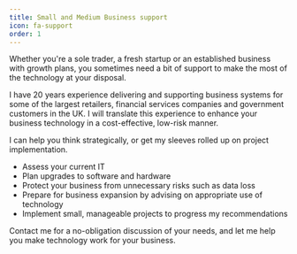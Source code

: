 ```yaml
---
title: Small and Medium Business support
icon: fa-support
order: 1
---
```


Whether you're a sole trader, a fresh startup or an established business
with growth plans, you sometimes need a bit of support to make the most
of the technology at your disposal.

I have 20 years experience delivering and supporting business systems
for some of the largest retailers, financial services companies and government
customers in the UK.
I will translate this experience to enhance your business technology
in a cost-effective, low-risk manner.

I can help you think strategically, or get my sleeves rolled up on project
implementation.

* Assess your current IT
* Plan upgrades to software and hardware
* Protect your business from unnecessary risks such as data loss
* Prepare for business expansion by advising on appropriate use of technology
* Implement small, manageable projects to progress my recommendations

Contact me for a no-obligation discussion of your needs, and let me
help you make technology work for your business.

<!-- [CONTACT]: #contact "Contact me form" -->

<!--
After our first meeting I will prepare a brief report documenting your current
systems, business aspirations and a series of findings and recommendations.

I also offer on-call support for system problems to keep your business up and
running.
-->

<!--
IT HEALTH CHECK

Give your business a clear IT roadmap to make the best of your investment.
Recent developments in IT such as Cloud software and infrastructure mean that your business could reduce overheads and become more responsive to change, whilst increasing the quality of service you experience. A simple IT Health Check report can help you decide where to focus your IT spend.

I will ask about your key business processes, software and hardware during our first meeting. This will help me build up a picture of your business and identify a few areas of possible focus. I'll summarise our discussion in an IT Health Check document which you are free to take away, read and ponder.

If you decide that you'd like me to develop your strategy further, we'll meet, prioritise areas of focus and agree a plan to deliver a strategy which will identify a roughly costed programme of work with associated savings.

PROJECT IMPLEMENTATION

Enterprise-proven implementation expertise

If you already have a project in mind I can help you realise it in a cost effective and strategic manner. I have experience of a wide range of technologies and project approaches: contact me to discuss your requirements.

I have successfully helped small local businesses complete the following projects

Website redesign and relaunch

A pre-school nursery wanted to make more use of their website to engage with current and prospective parents. I advised them on product selection, assisted with design and technical implementation and supported staff training.
A physiotherapist had selected a cloud web hosting provider but was struggling to visualise the design and structure of their site. I helped by providing an initial information architecture (pages and menus) and customising a template. This enabled my client to crystallise their ideas and create targeted content. I then restructured the site with the new content and provided technical support in making the site live.

Back office cost optimisation

A non-profit had changed communications provider but risked losing their email provision which was previously bundled with their broadband. I provided support and guidance in retaining this service, and outlined options for moving provision in the future. -->
